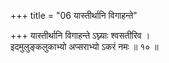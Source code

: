 +++
title = "06 यास्तीर्थानि विगाहन्ते"

+++
यास्तीर्थानि विगाहन्ते ऽघ्न्याः श्वसतीरिव ।  
इदमुलुङ्कलुकाभ्यो अप्सराभ्यो ऽकरं नमः ॥ १० ॥